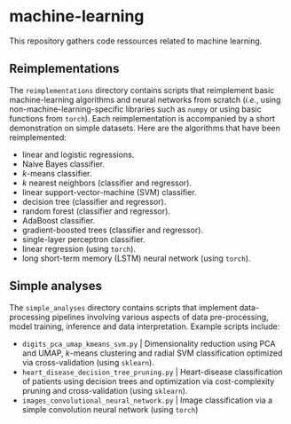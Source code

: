 # machine-learning

This repository gathers code ressources related to machine learning.

## Reimplementations
The `reimplementations` directory contains scripts that reimplement basic machine-learning algorithms and neural networks from scratch (_i.e._, using non-machine-learning-specific libraries such as `numpy` or using basic functions from `torch`). Each reimplementation is accompanied by a short demonstration on simple datasets. Here are the algorithms that have been reimplemented:
- linear and logistic regressions.
- Naive Bayes classifier.
- _k_-means classifier.
- _k_ nearest neighbors (classifier and regressor).
- linear support-vector-machine (SVM) classifier.
- decision tree (classifier and regressor).
- random forest (classifier and regressor).
- AdaBoost classifier.
- gradient-boosted trees (classifier and regressor).
- single-layer perceptron classifier.
- linear regression (using `torch`).
- long short-term memory (LSTM) neural network (using `torch`).

## Simple analyses
The `simple_analyses` directory contains scripts that implement data-processing pipelines involving various aspects of data pre-processing, model training, inference and data interpretation. Example scripts include:
- `digits_pca_umap_kmeans_svm.py` | Dimensionality reduction using PCA and UMAP, _k_-means clustering and radial SVM classification optimized via cross-validation (using `sklearn`).
- `heart_disease_decision_tree_pruning.py` | Heart-disease classification of patients using decision trees and optimization via cost-complexity pruning and cross-validation (using `sklearn`).
- `images_convolutional_neural_network.py` | Image classification via a simple convolution neural network (using `torch`)
